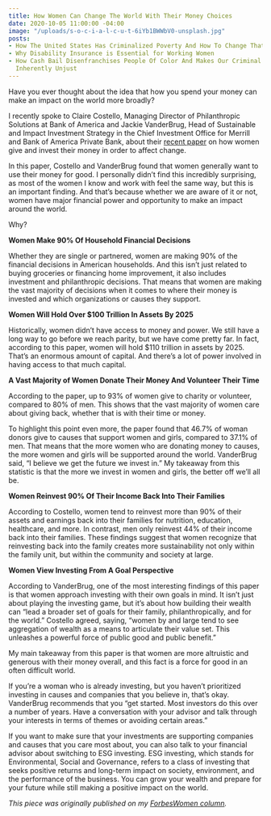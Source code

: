 ```yaml
---
title: How Women Can Change The World With Their Money Choices
date: 2020-10-05 11:00:00 -04:00
image: "/uploads/s-o-c-i-a-l-c-u-t-6iYb1BWWbV0-unsplash.jpg"
posts:
- How The United States Has Criminalized Poverty And How To Change That Now
- Why Disability Insurance is Essential for Working Women
- How Cash Bail Disenfranchises People Of Color And Makes Our Criminal Justice System
  Inherently Unjust
---
```


Have you ever thought about the idea that how you spend your money can make an impact on the world more broadly?

I recently spoke to Claire Costello, Managing Director of Philanthropic Solutions at Bank of America and Jackie VanderBrug, Head of Sustainable and Impact Investment Strategy in the Chief Investment Office for Merrill and Bank of America Private Bank, about their [recent paper](https://www.privatebank.bankofamerica.com/articles/women-giving-investing-positive-change.html "https://www.privatebank.bankofamerica.com/articles/women-giving-investing-positive-change.html") on how women give and invest their money in order to affect change.

In this paper, Costello and VanderBrug found that women generally want to use their money for good. I personally didn’t find this incredibly surprising, as most of the women I know and work with feel the same way, but this is an important finding. And that’s because whether we are aware of it or not, women have major financial power and opportunity to make an impact around the world.

Why?

**Women Make 90% Of Household Financial Decisions**

Whether they are single or partnered, women are making 90% of the financial decisions in American households. And this isn’t just related to buying groceries or financing home improvement, it also includes investment and philanthropic decisions. That means that women are making the vast majority of decisions when it comes to where their money is invested and which organizations or causes they support.

**Women Will Hold Over $100 Trillion In Assets By 2025**

Historically, women didn’t have access to money and power. We still have a long way to go before we reach parity, but we have come pretty far. In fact, according to this paper, women will hold $110 trillion in assets by 2025. That’s an enormous amount of capital. And there’s a lot of power involved in having access to that much capital.

**A Vast Majority of Women Donate Their Money And Volunteer Their Time**

According to the paper, up to 93% of women give to charity or volunteer, compared to 80% of men. This shows that the vast majority of women care about giving back, whether that is with their time or money.

To highlight this point even more, the paper found that 46.7% of woman donors give to causes that support women and girls, compared to 37.1% of men. That means that the more women who are donating money to causes, the more women and girls will be supported around the world. VanderBrug said, “I believe we get the future we invest in.” My takeaway from this statistic is that the more we invest in women and girls, the better off we’ll all be.

**Women Reinvest 90% Of Their Income Back Into Their Families**

According to Costello, women tend to reinvest more than 90% of their assets and earnings back into their families for nutrition, education, healthcare, and more. In contrast, men only reinvest 44% of their income back into their families. These findings suggest that women recognize that reinvesting back into the family creates more sustainability not only within the family unit, but within the community and society at large.

**Women View Investing From A Goal Perspective**

According to VanderBrug, one of the most interesting findings of this paper is that women approach investing with their own goals in mind. It isn’t just about playing the investing game, but it’s about how building their wealth can “lead a broader set of goals for their family, philanthropically, and for the world.” Costello agreed, saying, “women by and large tend to see aggregation of wealth as a means to articulate their value set. This unleashes a powerful force of public good and public benefit.”

My main takeaway from this paper is that women are more altruistic and generous with their money overall, and this fact is a force for good in an often difficult world.

If you’re a woman who is already investing, but you haven’t prioritized investing in causes and companies that you believe in, that’s okay. VanderBrug recommends that you “get started. Most investors do this over a number of years. Have a conversation with your advisor and talk through your interests in terms of themes or avoiding certain areas.”

If you want to make sure that your investments are supporting companies and causes that you care most about, you can also talk to your financial advisor about switching to ESG investing. ESG investing, which stands for Environmental, Social and Governance, refers to a class of investing that seeks positive returns and long-term impact on society, environment, and the performance of the business. You can grow your wealth and prepare for your future while still making a positive impact on the world.

*This piece was originally published on my [ForbesWomen column](https://www.forbes.com/sites/maggiegermano/2020/09/22/how-women-can-change-the-world-with-their-money-choices/#533f5d476138).*